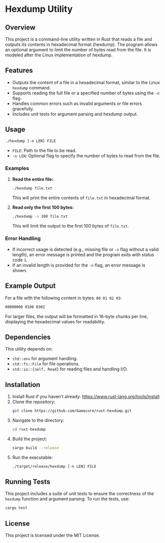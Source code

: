 # Hexdump Utility

## Overview

This project is a command-line utility written in Rust that reads a file and outputs its contents in hexadecimal format (hexdump). The program allows an optional argument to limit the number of bytes read from the file. It is modeled after the Linux implementation of hexdump.

## Features
- Outputs the content of a file in a hexadecimal format, similar to the Linux `hexdump` command.
- Supports reading the full file or a specified number of bytes using the `-n` flag.
- Handles common errors such as invalid arguments or file errors gracefully.
- Includes unit tests for argument parsing and hexdump output.

## Usage

```bash
./hexdump [-n LEN] FILE
```

- `FILE`: Path to the file to be read.
- `-n LEN`: Optional flag to specify the number of bytes to read from the file.

### Examples

1. **Read the entire file:**
    ```bash
    ./hexdump file.txt
    ```
   This will print the entire contents of `file.txt` in hexadecimal format.

2. **Read only the first 100 bytes:**
    ```bash
    ./hexdump -n 100 file.txt
    ```
   This will limit the output to the first 100 bytes of `file.txt`.

### Error Handling
- If incorrect usage is detected (e.g., missing file or `-n` flag without a valid length), an error message is printed and the program exits with status code `1`.
- If an invalid length is provided for the `-n` flag, an error message is shown.

## Example Output

For a file with the following content in bytes: `00 01 02 03`:
```bash
00000000 0100 0302
```

For larger files, the output will be formatted in 16-byte chunks per line, displaying the hexadecimal values for readability.

## Dependencies

This utility depends on:
- `std::env` for argument handling.
- `std::fs::File` for file operations.
- `std::io::{self, Read}` for reading files and handling I/O.

## Installation

1. Install Rust if you haven't already: https://www.rust-lang.org/tools/install
2. Clone the repository:
    ```bash
    git clone https://github.com/Gamacore/rust-hexdump.git
    ```
3. Navigate to the directory:
    ```bash
    cd rust-hexdump
    ```
4. Build the project:
    ```bash
    cargo build --release
    ```
5. Run the executable:
    ```bash
    ./target/release/hexdump [-n LEN] FILE
    ```

## Running Tests

This project includes a suite of unit tests to ensure the correctness of the `hexdump` function and argument parsing. To run the tests, use:

```bash
cargo test
```

## License

This project is licensed under the MIT License.
